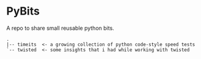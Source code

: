 PyBits
======

A repo to share small reusable python bits.

    .
    |-- timeits  <- a growing collection of python code-style speed tests
    `-- twisted  <- some insights that i had while working with twisted

